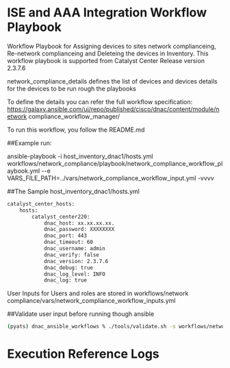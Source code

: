 # ISE and AAA Integration Workflow Playbook
Workflow Playbook for Assigning devices to sites network complianceing, Re-network complianceing and Deleteing the devices in Inventory. 
This workflow playbook is supported from Catalyst Center Release version 2.3.7.6

network_compliance_details  defines the list of devices and devices details for the devices to be run rough the playbooks


To define the details you can refer the full workflow specification: https://galaxy.ansible.com/ui/repo/published/cisco/dnac/content/module/network compliance_workflow_manager/


To run this workflow, you follow the README.md 

##Example run:

ansible-playbook -i host_inventory_dnac1/hosts.yml workflows/network_compliance/playbook/network_compliance_workflow_playbook.yml --e VARS_FILE_PATH=../vars/network_compliance_workflow_input.yml -vvvv

##The Sample host_inventory_dnac1/hosts.yml

```bash
catalyst_center_hosts:
    hosts:
        catalyst_center220:
            dnac_host: xx.xx.xx.xx.
            dnac_password: XXXXXXXX
            dnac_port: 443
            dnac_timeout: 60
            dnac_username: admin
            dnac_verify: false
            dnac_version: 2.3.7.6
            dnac_debug: true
            dnac_log_level: INFO
            dnac_log: true
```
User Inputs for Users and roles are stored in  workflows/network compliance/vars/network_compliance_workflow_inputs.yml

##Validate user input before running though ansible
```bash
(pyats) dnac_ansible_workflows % ./tools/validate.sh -s workflows/network_compliance/schema/network_compliance_workflow_schema.yml -d workflows/network_compliance/vars/network_compliance_workflow_input.yml 

```


# Execution Reference Logs
```bash

```
